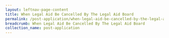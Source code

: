 ```yaml
---
layout: leftnav-page-content
title: When Legal Aid Be Cancelled By The Legal Aid Board
permalink: /post-application/when-legal-aid-be-cancelled-by-the-legal-aid-board/
breadcrumb: When Legal Aid Be Cancelled By The Legal Aid Board
collection_name: post-application
---
```


